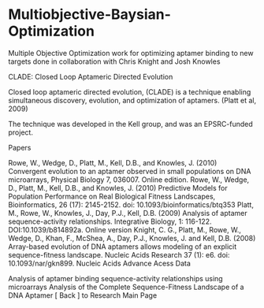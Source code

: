 # Multiobjective-Baysian-Optimization
Multiple Objective Optimization work for optimizing aptamer binding to new targets done in collaboration with Chris Knight and Josh Knowles

CLADE: Closed Loop Aptameric Directed Evolution

Closed loop aptameric directed evolution, (CLADE) is a technique enabling simultaneous discovery, evolution, and optimization of aptamers. 
(Platt et al, 2009)

The technique was developed in the Kell group, and was an EPSRC-funded project.

Papers

Rowe, W., Wedge, D., Platt, M., Kell, D.B., and Knowles, J. (2010) Convergent evolution to an aptamer observed in small populations on DNA microarrays, Physical Biology 7, 036007. Online edition.
Rowe, W., Wedge, D., Platt, M., Kell, D.B., and Knowles, J. (2010) Predictive Models for Population Performance on Real Biological Fitness Landscapes, Bioinformatics, 26 (17): 2145-2152. doi: 10.1093/bioinformatics/btq353
Platt, M., Rowe, W., Knowles, J., Day, P.J., Kell, D.B. (2009) Analysis of aptamer sequence-activity relationships. Integrative Biology, 1: 116-122. DOI:10.1039/b814892a. Online version
Knight, C. G., Platt, M., Rowe, W., Wedge, D., Khan, F., McShea, A., Day, P.J., Knowles, J. and Kell, D.B. (2008) Array-based evolution of DNA aptamers allows modeling of an explicit sequence-fitness landscape. Nucleic Acids Research 37 (1): e6. doi: 10.1093/nar/gkn899. Nucleic Acids Advance Acess
Data

Analysis of aptamer binding sequence-activity relationships using microarrays
Analysis of the Complete Sequence-Fitness Landscape of a DNA Aptamer
[ Back ] to Research Main Page

